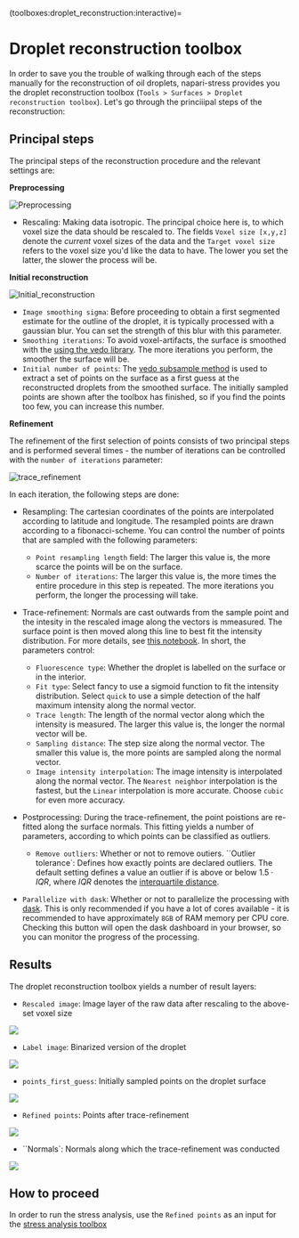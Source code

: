 (toolboxes:droplet_reconstruction:interactive)=
# Droplet reconstruction toolbox

In order to save you the trouble of walking through each of the steps manually for the reconstruction of oil droplets, napari-stress provides you the droplet reconstruction toolbox (`Tools > Surfaces > Droplet reconstruction toolbox`). Let's go through the princiiipal steps of the reconstruction:

## Principal steps
The principal steps of the reconstruction procedure and the relevant settings are:

**Preprocessing**

![Preprocessing](imgs/demo_reconstruction_toolbox1.png)

* Rescaling: Making data isotropic. The principal choice here is, to which voxel size the data should be rescaled to. The fields `Voxel size [x,y,z]` denote the *current* voxel sizes of the data and the `Target voxel size` refers to the voxel size you'd like the data to have. The lower you set the latter, the slower the process will be.

**Initial reconstruction**

![Initial_reconstruction](imgs/demo_reconstruction_toolbox2.png)

* `Image smoothing sigma`: Before proceeding to obtain a first segmented estimate for the outline of the droplet, it is typically processed with a gaussian blur. You can set the strength of this blur with this parameter.
* `Smoothing iterations`: To avoid voxel-artifacts, the surface is smoothed with the [using the vedo library](https://vedo.embl.es/docs/vedo/mesh.html#Mesh.smooth). The more iterations you perform, the smoother the surface will be.
* `Initial number of points`: The [vedo subsample method](https://vedo.embl.es/docs/vedo/pointcloud.html#Points.subsample) is used to extract a set of points on the surface as a first guess at the reconstructed droplets from the smoothed surface. The initially sampled points are shown after the toolbox has finished, so if you find the points too few, you can increase this number.

**Refinement**

The refinement of the first selection of points consists of two principal steps and is performed several times - the number of iterations can be controlled with the `number of iterations` parameter:

![trace_refinement](imgs/demo_reconstruction_toolbox3.png)

In each iteration, the following steps are done:
* Resampling: The cartesian coordinates of the points are interpolated according to latitude and longitude. The resampled points are drawn according to a fibonacci-scheme. You can control the number of points that are sampled with the following parameters:
    * `Point resampling length` field: The larger this value is, the more scarce the points will be on the surface.
    * `Number of iterations`: The larger this value is, the more times the entire procedure in this step is repeated. The more iterations you perform, the longer the processing will take.
* Trace-refinement: Normals are cast outwards from the sample point and the intesity in the rescaled image along the vectors is mmeasured. The surface point is then moved along this line to best fit the intensity distribution. For more details, see [this notebook](glossary:surface_tracing:code). In short, the parameters control:
    * `Fluorescence type`: Whether the droplet is labelled on the surface or in the interior.
    * `Fit type`: Select fancy to use a sigmoid function to fit the intensity distribution. Select `quick` to use a simple detection of the half maximum intensity along the normal vector.
    * `Trace length`: The length of the normal vector along which the intensity is measured. The larger this value is, the longer the normal vector will be.
    * `Sampling distance`: The step size along the normal vector. The smaller this value is, the more points are sampled along the normal vector.
    * `Image intensity interpolation`: The image intensity is interpolated along the normal vector. The `Nearest neighbor` interpolation is the fastest, but the `Linear` interpolation is more accurate. Choose `cubic` for even more accuracy.
* Postprocessing: During the trace-refinement, the point poistions are re-fitted along the surface normals.  This fitting yields a number of parameters, according to which points can be classified as outliers.
    * `Remove outliers`: Whether or not to remove outiers.
    ``Outlier tolerance`: Defines how exactly points are declared outliers. The default setting defines a value an outlier if is above or below $1.5 \cdot IQR$, where $IQR$ denotes the [interquartile distance](https://en.wikipedia.org/wiki/Interquartile_range).

* `Parallelize with dask`: Whether or not to parallelize the processing with [dask](https://dask.org/). This is only recommended if you have a lot of cores available - it is recommended to have approximately `8GB` of RAM memory per CPU core. Checking this button will open the dask dashboard in your browser, so you can monitor the progress of the processing.

## Results
The droplet reconstruction toolbox yields a number of result layers:

* `Rescaled image`: Image layer of the raw data after rescaling to the above-set voxel size

![](imgs/demo_reconstruction_toolbox_result1.png)

* `Label image`: Binarized version of the droplet

![](imgs/demo_reconstruction_toolbox_result2.png)

* `points_first_guess`: Initially sampled points on the droplet surface

![](imgs/demo_reconstruction_toolbox_result3.png)

* `Refined points`: Points after trace-refinement

![](imgs/demo_reconstruction_toolbox_result4.png)

* ``Normals`: Normals along which the trace-refinement was conducted

![](imgs/demo_reconstruction_toolbox_result5.png)

## How to proceed

In order to run the stress analysis, use the `Refined points` as an input for the [stress analysis toolbox](toolboxes:stress_toolbox:stress_toolbox_interactive)
